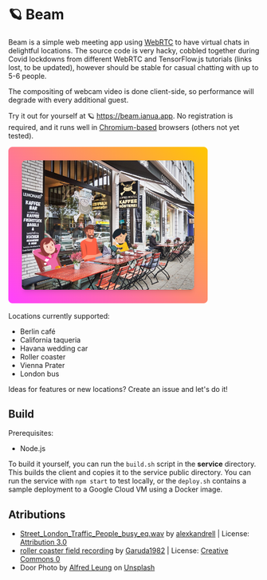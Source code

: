 # 🪐 Beam
Beam is a simple web meeting app using [WebRTC](https://webrtc.org/) to have virtual chats in delightful locations. The source code is very hacky, cobbled together during Covid lockdowns from different WebRTC and TensorFlow.js tutorials (links lost, to be updated), however should be stable for casual chatting with up to 5-6 people. 

The compositing of webcam video is done client-side, so performance will degrade with every additional guest.

Try it out for yourself at 🪐 https://beam.ianua.app. No registration is required, and it runs well in [Chromium-based](https://alternativeto.net/category/browsers/chromium-based/) browsers (others not yet tested).

<a href="https://beam.ianua.app">
  <img src="./client/src/img/example3.png" target="_blank" width="400px" style="border-radius=25px;" />
</a>

Locations currently supported:
- Berlin café
- California taqueria
- Havana wedding car
- Roller coaster
- Vienna Prater
- London bus

Ideas for features or new locations? Create an issue and let's do it!

## Build
Prerequisites:
- Node.js

To build it yourself, you can run the `build.sh` script in the **service** directory. This builds the client and copies it to the service public directory. You can run the service with `npm start` to test locally, or the `deploy.sh` contains a sample deployment to a Google Cloud VM using a Docker image.

## Atributions

- <a href="https://freesound.org/people/alexkandrell/sounds/316095/">Street_London_Traffic_People_busy_eq.wav</a> by <a href="https://freesound.org/people/alexkandrell/">alexkandrell</a> | License: <a href="http://creativecommons.org/licenses/by/3.0/">Attribution 3.0</a>
- <a href="https://freesound.org/people/Garuda1982/sounds/535910/">roller coaster field recording</a> by <a href="https://freesound.org/people/Garuda1982/">Garuda1982</a> | License: <a href="http://creativecommons.org/publicdomain/zero/1.0/">Creative Commons 0</a>
- Door Photo by <a href="https://unsplash.com/@tuninglever?utm_content=creditCopyText&utm_medium=referral&utm_source=unsplash">Alfred Leung</a> on <a href="https://unsplash.com/photos/white-wooden-door-open-Dw3GO4fUf5Y?utm_content=creditCopyText&utm_medium=referral&utm_source=unsplash">Unsplash</a>
      
      